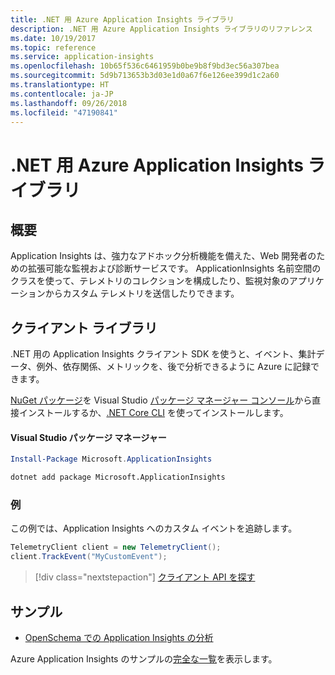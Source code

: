 ```yaml
---
title: .NET 用 Azure Application Insights ライブラリ
description: .NET 用 Azure Application Insights ライブラリのリファレンス
ms.date: 10/19/2017
ms.topic: reference
ms.service: application-insights
ms.openlocfilehash: 10b65f536c6461959b0be9b8f9bd3ec56a307bea
ms.sourcegitcommit: 5d9b713653b3d03e1d0a67f6e126ee399d1c2a60
ms.translationtype: HT
ms.contentlocale: ja-JP
ms.lasthandoff: 09/26/2018
ms.locfileid: "47190841"
---
```

# <a name="azure-application-insights-libraries-for-net"></a>.NET 用 Azure Application Insights ライブラリ

## <a name="overview"></a>概要

Application Insights は、強力なアドホック分析機能を備えた、Web 開発者のための拡張可能な監視および診断サービスです。 ApplicationInsights 名前空間のクラスを使って、テレメトリのコレクションを構成したり、監視対象のアプリケーションからカスタム テレメトリを送信したりできます。

## <a name="client-library"></a>クライアント ライブラリ

.NET 用の Application Insights クライアント SDK を使うと、イベント、集計データ、例外、依存関係、メトリックを、後で分析できるように Azure に記録できます。

[NuGet パッケージ](https://www.nuget.org/packages/Microsoft.ApplicationInsights )を Visual Studio [パッケージ マネージャー コンソール][PackageManager]から直接インストールするか、[.NET Core CLI][DotNetCLI] を使ってインストールします。

#### <a name="visual-studio-package-manager"></a>Visual Studio パッケージ マネージャー

```powershell
Install-Package Microsoft.ApplicationInsights 
```

```bash
dotnet add package Microsoft.ApplicationInsights 
```

### <a name="example"></a>例

この例では、Application Insights へのカスタム イベントを追跡します。

```csharp
TelemetryClient client = new TelemetryClient();
client.TrackEvent("MyCustomEvent");
```

> [!div class="nextstepaction"]
> [クライアント API を探す](/dotnet/api/overview/azure/insights/client)



## <a name="samples"></a>サンプル

- [OpenSchema での Application Insights の分析](https://azure.microsoft.com/resources/samples/guidance-appinsights-openschema/)

Azure Application Insights のサンプルの[完全な一覧](https://azure.microsoft.com/resources/samples/?service=application-insights&platform=dotnet)を表示します。

[PackageManager]: https://docs.microsoft.com/nuget/tools/package-manager-console
[DotNetCLI]: https://docs.microsoft.com/dotnet/core/tools/dotnet-add-package
